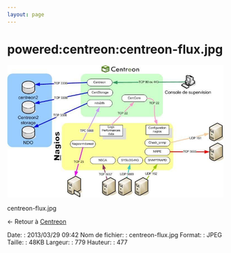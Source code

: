 ```yaml
---
layout: page
---
```


powered:centreon:centreon-flux.jpg
==================================

[![centreon-flux.jpg](../../../assets/media/powered/centreon/centreon-flux.jpg@cache=&w=779&h=477 "centreon-flux.jpg")](../../../assets/media/powered/centreon/centreon-flux.jpg@cache= "Afficher le fichier original")

centreon-flux.jpg

← Retour à [Centreon](../../../centreon/start.html "centreon:start")

Date:
:   2013/03/29 09:42
Nom de fichier:
:   centreon-flux.jpg
Format:
:   JPEG
Taille:
:   48KB
Largeur:
:   779
Hauteur:
:   477

